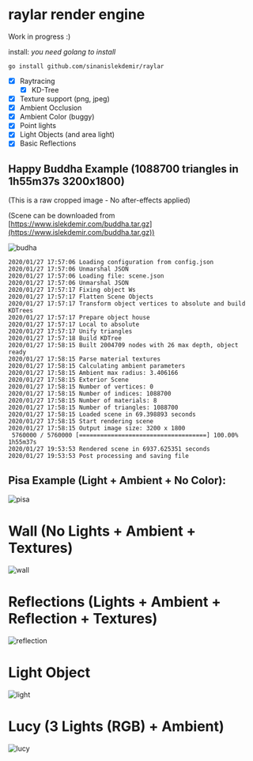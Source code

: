 # raylar render engine

Work in progress :)

install: _you need golang to install_

    go install github.com/sinanislekdemir/raylar

- [x] Raytracing
  - [x] KD-Tree
- [x] Texture support (png, jpeg)
- [x] Ambient Occlusion
- [x] Ambient Color (buggy)
- [x] Point lights
- [x] Light Objects (and area light)
- [x] Basic Reflections

## Happy Buddha Example (1088700 triangles in 1h55m37s 3200x1800)
(This is a raw cropped image - No after-effects applied)

(Scene can be downloaded from [https://www.islekdemir.com/buddha.tar.gz](https://www.islekdemir.com/buddha.tar.gz))

![budha](https://www.islekdemir.com/budha.jpg)

    2020/01/27 17:57:06 Loading configuration from config.json
    2020/01/27 17:57:06 Unmarshal JSON
    2020/01/27 17:57:06 Loading file: scene.json
    2020/01/27 17:57:06 Unmarshal JSON
    2020/01/27 17:57:17 Fixing object Ws
    2020/01/27 17:57:17 Flatten Scene Objects
    2020/01/27 17:57:17 Transform object vertices to absolute and build KDTrees
    2020/01/27 17:57:17 Prepare object house
    2020/01/27 17:57:17 Local to absolute
    2020/01/27 17:57:17 Unify triangles
    2020/01/27 17:57:18 Build KDTree
    2020/01/27 17:58:15 Built 2004709 nodes with 26 max depth, object ready
    2020/01/27 17:58:15 Parse material textures
    2020/01/27 17:58:15 Calculating ambient parameters
    2020/01/27 17:58:15 Ambient max radius: 3.406166
    2020/01/27 17:58:15 Exterior Scene
    2020/01/27 17:58:15 Number of vertices: 0
    2020/01/27 17:58:15 Number of indices: 1088700
    2020/01/27 17:58:15 Number of materials: 8
    2020/01/27 17:58:15 Number of triangles: 1088700
    2020/01/27 17:58:15 Loaded scene in 69.398893 seconds
    2020/01/27 17:58:15 Start rendering scene
    2020/01/27 17:58:15 Output image size: 3200 x 1800
     5760000 / 5760000 [====================================] 100.00% 1h55m37s
    2020/01/27 19:53:53 Rendered scene in 6937.625351 seconds
    2020/01/27 19:53:53 Post processing and saving file


## Pisa Example (Light + Ambient + No Color):
![pisa](https://www.islekdemir.com/image.png)

# Wall (No Lights + Ambient + Textures)
![wall](https://www.islekdemir.com/wall.png)

# Reflections (Lights + Ambient + Reflection + Textures)
![reflection](https://www.islekdemir.com/reflections.png)

# Light Object
![light](https://www.islekdemir.com/area_lights.png)

# Lucy (3 Lights (RGB) + Ambient)
![lucy](https://www.islekdemir.com/image_1.png)
